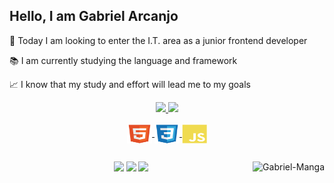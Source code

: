 ## Hello, I am Gabriel Arcanjo

💼 Today I am looking to enter the I.T. area as a junior frontend developer

📚 I am currently studying the language and framework

📈 I know that my study and effort will lead me to my goals

<div align="center">
  <a href="https://github.com/arcanjo423/">
  <img height="180em" src="https://github-readme-stats.vercel.app/api?username=gabrielarcanjo&show_icons=true&theme=dark&include_all_commits=true&count_private=true"/>
  <img height="180em" src="https://github-readme-stats.vercel.app/api/top-langs/?username=gabrielarcanjo&layout=compact&langs_count=7&theme=dark"/>
</div>
  
  <div style="display: inline_block" align="center"><br>
    <img align="center" alt="Arcanjo-HTML" height="30" width="40" src="https://raw.githubusercontent.com/devicons/devicon/master/icons/html5/html5-original.svg">
    <img align="center" alt="Arcanjo-CSS" height="30" width="40" src="https://raw.githubusercontent.com/devicons/devicon/master/icons/css3/css3-original.svg">
    <img align="center" alt="Arcanjo-Js" height="30" width="40" src="https://raw.githubusercontent.com/devicons/devicon/master/icons/javascript/javascript-plain.svg">

##
   <div align="center">
    <a href="https://instagram.com/arlencar423/" target="_blank"><img src="https://img.shields.io/badge/-Instagram-%23E4405F?style=for-the-badge&logo=instagram&logoColor=white" target="_blank"></a>
     <a href = "mailto:arcanjo423@gmail.com"><img src="https://img.shields.io/badge/-Gmail-%23333?style=for-the-badge&logo=gmail&logoColor=white" target="_blank"></a>
     <a href="https://www.linkedin.com/in/gabriel-arcanjo-370241215/" target="_blank"><img src="https://img.shields.io/badge/-LinkedIn-%230077B5?style=for-the-badge&logo=linkedin&logoColor=white" target="_blank"></a>
     <img align="right" alt="Gabriel-Manga" src="https://im6.ezgif.com/tmp/ezgif-6-7e471455bb8f.gif">
    </div>
